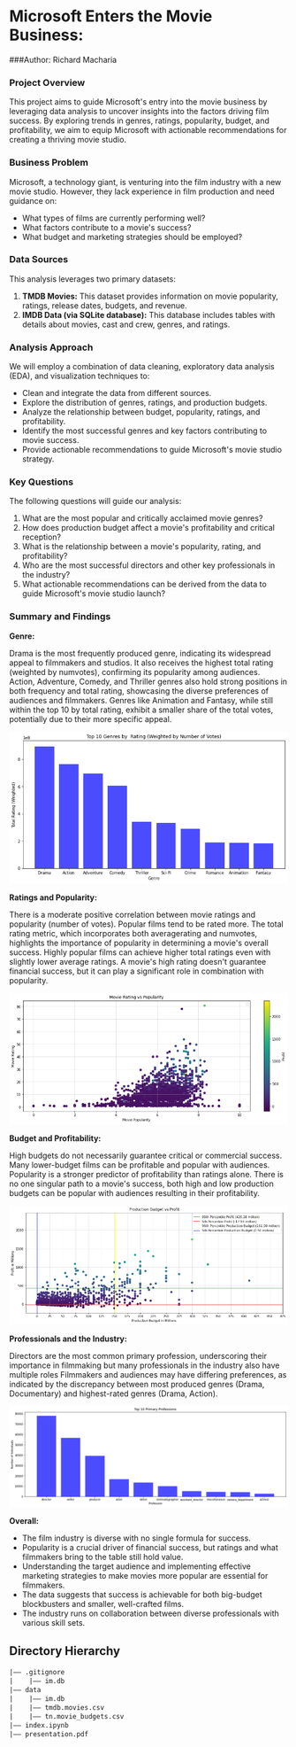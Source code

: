 # Microsoft Enters the Movie Business:

###Author: Richard Macharia

### Project Overview

This project aims to guide Microsoft's entry into the movie business by leveraging data analysis to uncover insights into the factors driving film success. By exploring trends in genres, ratings, popularity, budget, and profitability, we aim to equip Microsoft with actionable recommendations for creating a thriving movie studio.

### Business Problem

Microsoft, a technology giant, is venturing into the film industry with a new movie studio. However, they lack experience in film production and need guidance on:

* What types of films are currently performing well?
* What factors contribute to a movie's success?
* What budget and marketing strategies should be employed?


### Data Sources

This analysis leverages two primary datasets:

1. **TMDB Movies:** This dataset provides information on movie popularity, ratings, release dates, budgets, and revenue.
2. **IMDB Data (via SQLite database):** This database includes tables with details about movies, cast and crew, genres, and ratings.

### Analysis Approach

We will employ a combination of data cleaning, exploratory data analysis (EDA), and visualization techniques to:

* Clean and integrate the data from different sources.
* Explore the distribution of genres, ratings, and production budgets.
* Analyze the relationship between budget, popularity, ratings, and profitability.
* Identify the most successful genres and key factors contributing to movie success.
* Provide actionable recommendations to guide Microsoft's movie studio strategy.

### Key Questions

The following questions will guide our analysis:

1. What are the most popular and critically acclaimed movie genres?
2. How does production budget affect a movie's profitability and critical reception?
3. What is the relationship between a movie's popularity, rating, and profitability?
4. Who are the most successful directors and other key professionals in the industry?
5. What actionable recommendations can be derived from the data to guide Microsoft's movie studio launch? 


### Summary and Findings

**Genre:**

Drama is the most frequently produced genre, indicating its widespread appeal to filmmakers and studios. It also receives the highest total rating (weighted by numvotes), confirming its popularity among audiences.
Action, Adventure, Comedy, and Thriller genres also hold strong positions in both frequency and total rating, showcasing the diverse preferences of audiences and filmmakers.
Genres like Animation and Fantasy, while still within the top 10 by total rating, exhibit a smaller share of the total votes, potentially due to their more specific appeal.

![alt text](image.png)

**Ratings and Popularity:**

There is a moderate positive correlation between movie ratings and popularity (number of votes). Popular films tend to be rated more.
The total rating metric, which incorporates both averagerating and numvotes, highlights the importance of popularity in determining a movie's overall success. Highly popular films can achieve higher total ratings even with slightly lower average ratings.
A movie's high rating doesn't guarantee financial success, but it can play a significant role in combination with popularity.

![alt text](image-1.png)

**Budget and Profitability:**

High budgets do not necessarily guarantee critical or commercial success. Many lower-budget films can be profitable and popular with audiences.
Popularity is a stronger predictor of profitability than ratings alone.
There is no one singular path to a movie's success, both high and low production budgets can be popular with audiences resulting in their profitability.

![alt text](image-2.png)

**Professionals and the Industry:**

Directors are the most common primary profession, underscoring their importance in filmmaking but many professionals in the industry also have multiple roles
Filmmakers and audiences may have differing preferences, as indicated by the discrepancy between most produced genres (Drama, Documentary) and highest-rated genres (Drama, Action).

![alt text](image-3.png)

**Overall:**

+ The film industry is diverse with no single formula for success.
+ Popularity is a crucial driver of financial success, but ratings and what filmmakers bring to the table still hold value.
+ Understanding the target audience and implementing effective marketing strategies to make movies more popular are essential for filmmakers.
+ The data suggests that success is achievable for both big-budget blockbusters and smaller, well-crafted films.
+ The industry runs on collaboration between diverse professionals with various skill sets.



## Directory Hierarchy
```
|—— .gitignore
|    |—— im.db
|—— data
|    |—— im.db
|    |—— tmdb.movies.csv
|    |—— tn.movie_budgets.csv
|—— index.ipynb
|—— presentation.pdf
```
